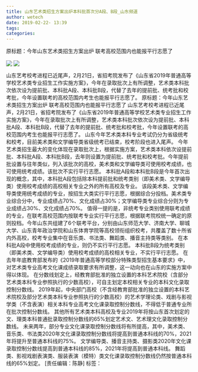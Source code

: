 ```yaml
---
title: 山东艺术类招生方案出炉本科批首次分A段、B段_山东频道
author: wetech
date: 2019-02-22- 13:39
tags: 
categories: 
---
```

原标题：今年山东艺术类招生方案出炉 联考高校范围内也能报平行志愿了
<!-- more -->
                
<img align="center" border="0" src="http://p3.ifengimg.com/fck/2019_08/dbfe61a3a91dbb2_w510_h339.png" />
                
<img align="center" border="0" src="http://p2.ifengimg.com/a/2016/0810/204c433878d5cf9size1_w16_h16.png" />
            
山东艺考校考进程已近尾声，2月21日，省招考院发布了《山东省2019年普通高等学校艺术类专业招生工作实施方案》，今年在录取批次上有所调整，艺术类本科批次依次设为提前批、本科批A段、本科批B段，代替了去年的提前批、统考批和校考批，今年设置联考的高校范围内考生也能报平行志愿了。
原标题：今年山东艺术类招生方案出炉 联考高校范围内也能报平行志愿了
山东艺考校考进程已近尾声，2月21日，省招考院发布了《山东省2019年普通高等学校艺术类专业招生工作实施方案》，今年在录取批次上有所调整，艺术类本科批次依次设为提前批、本科批A段、本科批B段，代替了去年的提前批、统考批和校考批，今年设置联考的高校范围内考生也能报平行志愿了。
山东今年艺术类本科专业考试仍分为省级统考和校考，目前美术类和文学编导类省级统考已结束，校考阶段也进入尾声。
今年艺术类招生最大的变化体现在录取批次上，根据实施方案，艺术类本科依次设提前批、本科批A段、本科批B段，去年则设置为提前批、统考批和校考批。今年提前批设置与往年类似，列入该批次的高校，美术类和文学编导类可使用校考成绩，也可使用统考成绩。该批次不实行平行志愿。
本科批A段和本科批B段是今年首次出现的概念，其中，本科批A段包括除本科提前批和统考类别（即美术类、文学编导类）使用校考成绩的高校相关专业之外的所有高校及专业。
该段美术类、文学编导类使用统考成绩的专业，按招生大类实行平行志愿，根据综合分投档。美术类专业综合分中，专业成绩占70%、文化成绩占30%；文学编导类专业综合分则为专业成绩占30%、文化成绩占70%。
值得一提的是，非统考专业类别使用联考成绩的专业，在联考高校范围内按联考专业实行平行志愿，根据联考院校统一确定的原则投档。今年山东共组建了6个联考平台，分别由山东师范大学、济南大学、聊城大学、山东青年政治学院和山东体育学院等高校领衔组织校考，共覆盖了数十所省内外高校，校考专业集中在音乐类、书法类、舞蹈类、播音主持类等类别。
在本科批A段中使用校考成绩的专业，则仍不实行平行志愿。
本科批B段为统考类别（即美术类、文学编导类）使用校考成绩的高校相关专业，不实行平行志愿。
在去年年底教育部发布的《2019年普通高等学校部分特殊类型招生基本要求》中，对艺术类专业高考文化课成绩录取要求有所调整，这一动向也在山东的实施方案中得以体现。
在分数线划定上，经教育部批准的独立设置的本科艺术院校（含部分艺术类本科专业参照执行的少数高校），可自主划定本校相关专业的本科文化录取控制分数线。
2019年起，中央部门高校（不含经教育部批准的独立设置的本科艺术院校及部分艺术类本科专业参照执行的少数高校）的艺术学理论类、戏剧与影视学类（不含表演）相关本科专业高考文化课录取控制分数线，不得低于普通专业所在批次控制分数线。
其他所有艺术类本科高校及专业2019年将按山东首次划定的文、理类本科普通批录取控制分数线的65%划定艺术文、艺术理文化录取控制分数线。
未来两年，部分专业文化课录取控制分数线将有所提高，其中，美术类、音乐类、书法类2020年文化课录取控制分数线将提高到普通本科线的70%，2021年将提升至普通本科线的75%。
文学编导类、播音主持类、摄影类2020年文化课录取控制分数线提高到普通本科线的85%，2021年将提高到普通本科线。
舞蹈类、影视戏剧表演类、服装表演（模特）类文化课录取控制分数线仍然按普通本科线的65%划定。
[责任编辑：陈静]
标签：
 
             
